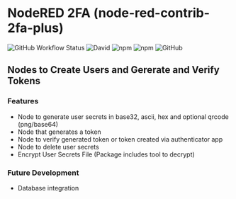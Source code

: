 # NodeRED 2FA (node-red-contrib-2fa-plus)

![GitHub Workflow Status](https://img.shields.io/github/workflow/status/bmdevx/node-red-contrib-2fa/npm-publish?style=flat-square) ![David](https://img.shields.io/david/bmdevx/node-red-contrib-2fa?style=flat-square)  ![npm](https://img.shields.io/npm/dt/node-red-contrib-2fa?style=flat-square) ![npm](https://img.shields.io/npm/v/node-red-contrib-2fa?style=flat-square) ![GitHub](https://img.shields.io/github/license/bmdevx/node-red-contrib-2fa?style=flat-square)

## Nodes to Create Users and Gererate and Verify Tokens

### Features

* Node to generate user secrets in base32, ascii, hex and optional qrcode (png/base64)
* Node that generates a token
* Node to verify generated token or token created via authenticator app
* Node to delete user secrets
* Encrypt User Secrets File (Package includes tool to decrypt)

### Future Development

* Database integration
